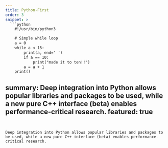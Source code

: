 ```yaml
---
title: Python-First
order: 3
snippet: >
  ```python
    #!/usr/bin/python3

    # Simple while loop
    a = 0
    while a < 15:
        print(a, end=' ')
        if a == 10:
            print("made it to ten!!")
        a = a + 1
    print()
  ```
summary: Deep integration into Python allows popular libraries and packages to be used, while a new pure C++ interface (beta) enables performance-critical research.
featured: true
---
```


Deep integration into Python allows popular libraries and packages to be used, while a new pure C++ interface (beta) enables performance-critical research.
